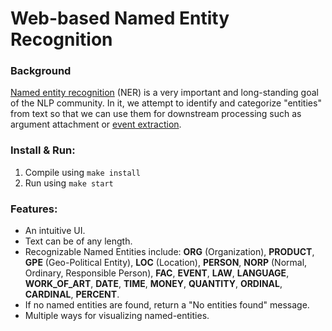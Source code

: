 # Web-based Named Entity Recognition

### Background

[Named entity recognition](https://en.wikipedia.org/wiki/Named-entity_recognition) (NER) is a very important and long-standing goal of the NLP community. In it, we attempt to identify and categorize "entities" from text so that we can use them for downstream processing such as argument attachment or [event extraction](http://ceur-ws.org/Vol-779/derive2011_submission_1.pdf).

### Install & Run:

1. Compile using `make install`
2. Run using `make start`

### Features:

-   An intuitive UI.
-   Text can be of any length.
-   Recognizable Named Entities include: **ORG** (Organization), **PRODUCT**, **GPE** (Geo-Political Entity), **LOC** (Location), **PERSON**, **NORP** (Normal, Ordinary, Responsible Person), **FAC**, **EVENT**, **LAW**, **LANGUAGE**, **WORK_OF_ART**, **DATE**, **TIME**, **MONEY**, **QUANTITY**, **ORDINAL**, **CARDINAL**, **PERCENT**.
-   If no named entities are found, return a "No entities found" message.
-   Multiple ways for visualizing named-entities.
